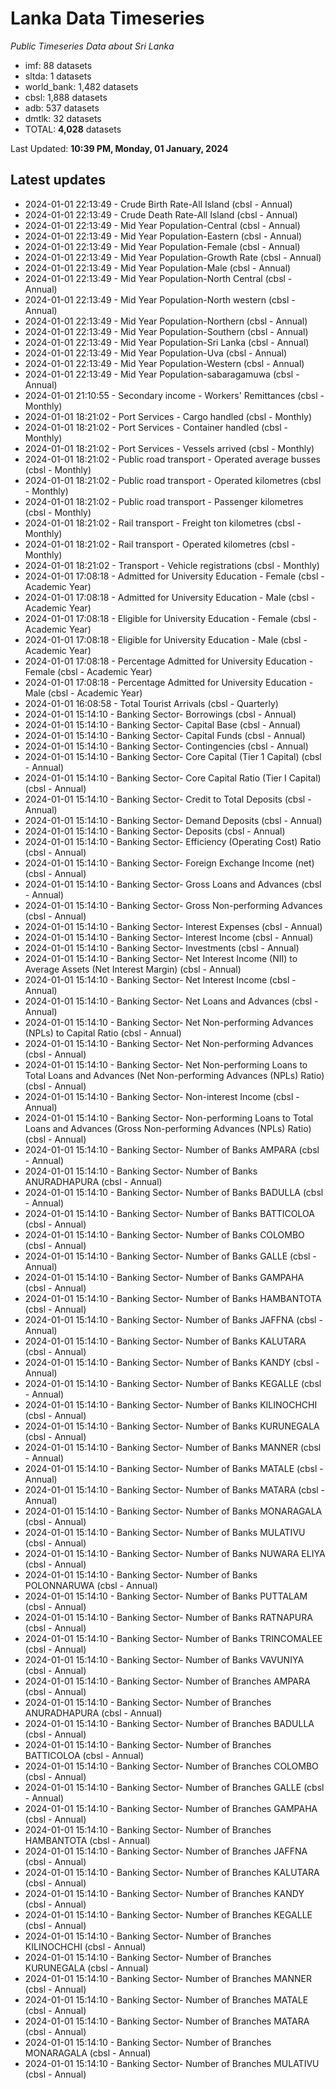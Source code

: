 # Lanka Data Timeseries
*Public Timeseries Data about Sri Lanka*

* imf: 88 datasets
* sltda: 1 datasets
* world_bank: 1,482 datasets
* cbsl: 1,888 datasets
* adb: 537 datasets
* dmtlk: 32 datasets
* TOTAL: **4,028** datasets

Last Updated: **10:39 PM, Monday, 01 January, 2024**

## Latest updates

* 2024-01-01 22:13:49 - Crude Birth Rate-All Island (cbsl - Annual)
* 2024-01-01 22:13:49 - Crude Death Rate-All Island (cbsl - Annual)
* 2024-01-01 22:13:49 - Mid Year Population-Central (cbsl - Annual)
* 2024-01-01 22:13:49 - Mid Year Population-Eastern (cbsl - Annual)
* 2024-01-01 22:13:49 - Mid Year Population-Female (cbsl - Annual)
* 2024-01-01 22:13:49 - Mid Year Population-Growth Rate (cbsl - Annual)
* 2024-01-01 22:13:49 - Mid Year Population-Male (cbsl - Annual)
* 2024-01-01 22:13:49 - Mid Year Population-North Central (cbsl - Annual)
* 2024-01-01 22:13:49 - Mid Year Population-North western (cbsl - Annual)
* 2024-01-01 22:13:49 - Mid Year Population-Northern (cbsl - Annual)
* 2024-01-01 22:13:49 - Mid Year Population-Southern (cbsl - Annual)
* 2024-01-01 22:13:49 - Mid Year Population-Sri Lanka (cbsl - Annual)
* 2024-01-01 22:13:49 - Mid Year Population-Uva (cbsl - Annual)
* 2024-01-01 22:13:49 - Mid Year Population-Western (cbsl - Annual)
* 2024-01-01 22:13:49 - Mid Year Population-sabaragamuwa (cbsl - Annual)
* 2024-01-01 21:10:55 - Secondary income - Workers' Remittances (cbsl - Monthly)
* 2024-01-01 18:21:02 - Port Services - Cargo handled (cbsl - Monthly)
* 2024-01-01 18:21:02 - Port Services - Container handled (cbsl - Monthly)
* 2024-01-01 18:21:02 - Port Services - Vessels arrived (cbsl - Monthly)
* 2024-01-01 18:21:02 - Public road transport - Operated average busses (cbsl - Monthly)
* 2024-01-01 18:21:02 - Public road transport - Operated kilometres (cbsl - Monthly)
* 2024-01-01 18:21:02 - Public road transport - Passenger kilometres (cbsl - Monthly)
* 2024-01-01 18:21:02 - Rail transport - Freight ton kilometres (cbsl - Monthly)
* 2024-01-01 18:21:02 - Rail transport - Operated kilometres (cbsl - Monthly)
* 2024-01-01 18:21:02 - Transport - Vehicle registrations (cbsl - Monthly)
* 2024-01-01 17:08:18 - Admitted for University Education - Female (cbsl - Academic Year)
* 2024-01-01 17:08:18 - Admitted for University Education - Male (cbsl - Academic Year)
* 2024-01-01 17:08:18 - Eligible for University Education - Female (cbsl - Academic Year)
* 2024-01-01 17:08:18 - Eligible for University Education - Male (cbsl - Academic Year)
* 2024-01-01 17:08:18 - Percentage Admitted for University Education - Female (cbsl - Academic Year)
* 2024-01-01 17:08:18 - Percentage Admitted for University Education - Male (cbsl - Academic Year)
* 2024-01-01 16:08:58 - Total Tourist Arrivals (cbsl - Quarterly)
* 2024-01-01 15:14:10 - Banking Sector- Borrowings (cbsl - Annual)
* 2024-01-01 15:14:10 - Banking Sector- Capital Base (cbsl - Annual)
* 2024-01-01 15:14:10 - Banking Sector- Capital Funds (cbsl - Annual)
* 2024-01-01 15:14:10 - Banking Sector- Contingencies (cbsl - Annual)
* 2024-01-01 15:14:10 - Banking Sector- Core Capital (Tier 1 Capital) (cbsl - Annual)
* 2024-01-01 15:14:10 - Banking Sector- Core Capital Ratio (Tier I Capital) (cbsl - Annual)
* 2024-01-01 15:14:10 - Banking Sector- Credit to Total Deposits (cbsl - Annual)
* 2024-01-01 15:14:10 - Banking Sector- Demand Deposits (cbsl - Annual)
* 2024-01-01 15:14:10 - Banking Sector- Deposits (cbsl - Annual)
* 2024-01-01 15:14:10 - Banking Sector- Efficiency (Operating Cost) Ratio (cbsl - Annual)
* 2024-01-01 15:14:10 - Banking Sector- Foreign Exchange Income (net) (cbsl - Annual)
* 2024-01-01 15:14:10 - Banking Sector- Gross Loans and Advances (cbsl - Annual)
* 2024-01-01 15:14:10 - Banking Sector- Gross Non-performing Advances (cbsl - Annual)
* 2024-01-01 15:14:10 - Banking Sector- Interest Expenses (cbsl - Annual)
* 2024-01-01 15:14:10 - Banking Sector- Interest Income (cbsl - Annual)
* 2024-01-01 15:14:10 - Banking Sector- Investments (cbsl - Annual)
* 2024-01-01 15:14:10 - Banking Sector- Net Interest Income (NII) to Average Assets (Net Interest Margin) (cbsl - Annual)
* 2024-01-01 15:14:10 - Banking Sector- Net Interest Income (cbsl - Annual)
* 2024-01-01 15:14:10 - Banking Sector- Net Loans and Advances (cbsl - Annual)
* 2024-01-01 15:14:10 - Banking Sector- Net Non-performing Advances (NPLs) to Capital Ratio (cbsl - Annual)
* 2024-01-01 15:14:10 - Banking Sector- Net Non-performing Advances (cbsl - Annual)
* 2024-01-01 15:14:10 - Banking Sector- Net Non-performing Loans to Total Loans and Advances (Net Non-performing Advances (NPLs) Ratio) (cbsl - Annual)
* 2024-01-01 15:14:10 - Banking Sector- Non-interest Income (cbsl - Annual)
* 2024-01-01 15:14:10 - Banking Sector- Non-performing Loans to Total Loans and Advances (Gross Non-performing Advances (NPLs) Ratio) (cbsl - Annual)
* 2024-01-01 15:14:10 - Banking Sector- Number of Banks AMPARA (cbsl - Annual)
* 2024-01-01 15:14:10 - Banking Sector- Number of Banks ANURADHAPURA (cbsl - Annual)
* 2024-01-01 15:14:10 - Banking Sector- Number of Banks BADULLA (cbsl - Annual)
* 2024-01-01 15:14:10 - Banking Sector- Number of Banks BATTICOLOA (cbsl - Annual)
* 2024-01-01 15:14:10 - Banking Sector- Number of Banks COLOMBO (cbsl - Annual)
* 2024-01-01 15:14:10 - Banking Sector- Number of Banks GALLE (cbsl - Annual)
* 2024-01-01 15:14:10 - Banking Sector- Number of Banks GAMPAHA (cbsl - Annual)
* 2024-01-01 15:14:10 - Banking Sector- Number of Banks HAMBANTOTA (cbsl - Annual)
* 2024-01-01 15:14:10 - Banking Sector- Number of Banks JAFFNA (cbsl - Annual)
* 2024-01-01 15:14:10 - Banking Sector- Number of Banks KALUTARA (cbsl - Annual)
* 2024-01-01 15:14:10 - Banking Sector- Number of Banks KANDY (cbsl - Annual)
* 2024-01-01 15:14:10 - Banking Sector- Number of Banks KEGALLE (cbsl - Annual)
* 2024-01-01 15:14:10 - Banking Sector- Number of Banks KILINOCHCHI (cbsl - Annual)
* 2024-01-01 15:14:10 - Banking Sector- Number of Banks KURUNEGALA (cbsl - Annual)
* 2024-01-01 15:14:10 - Banking Sector- Number of Banks MANNER (cbsl - Annual)
* 2024-01-01 15:14:10 - Banking Sector- Number of Banks MATALE (cbsl - Annual)
* 2024-01-01 15:14:10 - Banking Sector- Number of Banks MATARA (cbsl - Annual)
* 2024-01-01 15:14:10 - Banking Sector- Number of Banks MONARAGALA (cbsl - Annual)
* 2024-01-01 15:14:10 - Banking Sector- Number of Banks MULATIVU (cbsl - Annual)
* 2024-01-01 15:14:10 - Banking Sector- Number of Banks NUWARA ELIYA (cbsl - Annual)
* 2024-01-01 15:14:10 - Banking Sector- Number of Banks POLONNARUWA (cbsl - Annual)
* 2024-01-01 15:14:10 - Banking Sector- Number of Banks PUTTALAM (cbsl - Annual)
* 2024-01-01 15:14:10 - Banking Sector- Number of Banks RATNAPURA (cbsl - Annual)
* 2024-01-01 15:14:10 - Banking Sector- Number of Banks TRINCOMALEE (cbsl - Annual)
* 2024-01-01 15:14:10 - Banking Sector- Number of Banks VAVUNIYA (cbsl - Annual)
* 2024-01-01 15:14:10 - Banking Sector- Number of Branches AMPARA (cbsl - Annual)
* 2024-01-01 15:14:10 - Banking Sector- Number of Branches ANURADHAPURA (cbsl - Annual)
* 2024-01-01 15:14:10 - Banking Sector- Number of Branches BADULLA (cbsl - Annual)
* 2024-01-01 15:14:10 - Banking Sector- Number of Branches BATTICOLOA (cbsl - Annual)
* 2024-01-01 15:14:10 - Banking Sector- Number of Branches COLOMBO (cbsl - Annual)
* 2024-01-01 15:14:10 - Banking Sector- Number of Branches GALLE (cbsl - Annual)
* 2024-01-01 15:14:10 - Banking Sector- Number of Branches GAMPAHA (cbsl - Annual)
* 2024-01-01 15:14:10 - Banking Sector- Number of Branches HAMBANTOTA (cbsl - Annual)
* 2024-01-01 15:14:10 - Banking Sector- Number of Branches JAFFNA (cbsl - Annual)
* 2024-01-01 15:14:10 - Banking Sector- Number of Branches KALUTARA (cbsl - Annual)
* 2024-01-01 15:14:10 - Banking Sector- Number of Branches KANDY (cbsl - Annual)
* 2024-01-01 15:14:10 - Banking Sector- Number of Branches KEGALLE (cbsl - Annual)
* 2024-01-01 15:14:10 - Banking Sector- Number of Branches KILINOCHCHI (cbsl - Annual)
* 2024-01-01 15:14:10 - Banking Sector- Number of Branches KURUNEGALA (cbsl - Annual)
* 2024-01-01 15:14:10 - Banking Sector- Number of Branches MANNER (cbsl - Annual)
* 2024-01-01 15:14:10 - Banking Sector- Number of Branches MATALE (cbsl - Annual)
* 2024-01-01 15:14:10 - Banking Sector- Number of Branches MATARA (cbsl - Annual)
* 2024-01-01 15:14:10 - Banking Sector- Number of Branches MONARAGALA (cbsl - Annual)
* 2024-01-01 15:14:10 - Banking Sector- Number of Branches MULATIVU (cbsl - Annual)